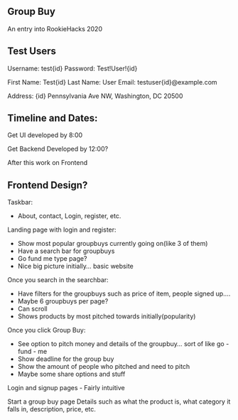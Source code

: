 ## Group Buy
An entry into RookieHacks 2020

## Test Users
Username: test{id}
Password: Test!User!{id}

First Name: Test{id}
Last Name: User
Email: testuser{id}@example.com

Address: {id} Pennsylvania Ave NW, Washington, DC 20500

## Timeline and Dates:

Get UI developed by 8:00

Get Backend Developed by 12:00?

After this work on Frontend

## Frontend Design?

Taskbar:
- About, contact, Login, register, etc.

Landing page with login and register:
  - Show most popular groupbuys currently going on(like 3 of them)
  - Have a search bar for groupbuys
  - Go fund me type page?
  - Nice big picture initially… basic website 

Once you search in the searchbar:
  - Have filters for the groupbuys such as price of item, people signed up….
  - Maybe 6 groupbuys per page?
  - Can scroll
  - Shows products by most pitched towards initially(popularity)

Once you click Group Buy:
  - See option to pitch money and details of the groupbuy… sort of like go - fund - me
  - Show deadline for the group buy
  - Show the amount of people who pitched and need to pitch
  - Maybe some share options and stuff

Login and signup pages
    - Fairly intuitive

Start a group buy page
Details such as what the product is, what category it falls in, description, price, etc.

